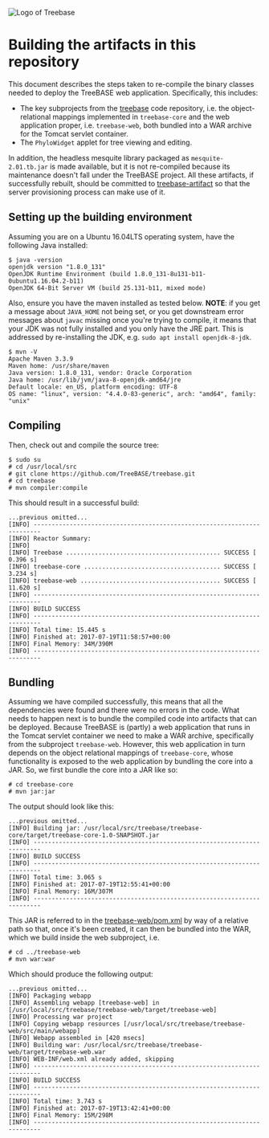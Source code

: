 ![Logo of Treebase](https://treebase.org/treebase-web/images/TreeBASE.png)

Building the artifacts in this repository
=========================================

This document describes the steps taken to re-compile the binary classes needed to deploy the 
TreeBASE web application. Specifically, this includes:

- The key subprojects from the [treebase](https://github.com/TreeBASE/treebase) code repository, 
  i.e. the object-relational mappings implemented in `treebase-core` and the web application proper, 
  i.e. `treebase-web`, both bundled into a WAR archive for the Tomcat servlet container.
- The `PhyloWidget` applet for tree viewing and editing.

In addition, the headless mesquite library packaged as `mesquite-2.01.tb.jar` is made available, 
but it is not re-compiled because its maintenance doesn't fall under the TreeBASE project. All 
these artifacts, if successfully rebuilt, should be committed to 
[treebase-artifact](https://github.com/naturalis/treebase-artifact) so that the server provisioning
process can make use of it.

Setting up the building environment
-----------------------------------

Assuming you are on a Ubuntu 16.04LTS operating system, have the following Java installed:

    $ java -version
    openjdk version "1.8.0_131"
    OpenJDK Runtime Environment (build 1.8.0_131-8u131-b11-0ubuntu1.16.04.2-b11)
    OpenJDK 64-Bit Server VM (build 25.131-b11, mixed mode)

Also, ensure you have the maven installed as tested below. **NOTE**: if you get a message about 
`JAVA_HOME` not being set, or you get downstream error messages about `javac` missing once you're 
trying to compile, it means that your JDK was not fully installed and you only have the JRE part.
This is addressed by re-installing the JDK, e.g. `sudo apt install openjdk-8-jdk`.

    $ mvn -V
    Apache Maven 3.3.9
    Maven home: /usr/share/maven
    Java version: 1.8.0_131, vendor: Oracle Corporation
    Java home: /usr/lib/jvm/java-8-openjdk-amd64/jre
    Default locale: en_US, platform encoding: UTF-8
    OS name: "linux", version: "4.4.0-83-generic", arch: "amd64", family: "unix"

Compiling
---------

Then, check out and compile the source tree:

    $ sudo su
    # cd /usr/local/src
    # git clone https://github.com/TreeBASE/treebase.git
    # cd treebase
    # mvn compiler:compile

This should result in a successful build:

    ...previous omitted...
    [INFO] ------------------------------------------------------------------------
    [INFO] Reactor Summary:
    [INFO] 
    [INFO] Treebase ........................................... SUCCESS [  0.396 s]
    [INFO] treebase-core ...................................... SUCCESS [  3.234 s]
    [INFO] treebase-web ....................................... SUCCESS [ 11.620 s]
    [INFO] ------------------------------------------------------------------------
    [INFO] BUILD SUCCESS
    [INFO] ------------------------------------------------------------------------
    [INFO] Total time: 15.445 s
    [INFO] Finished at: 2017-07-19T11:58:57+00:00
    [INFO] Final Memory: 34M/390M
    [INFO] ------------------------------------------------------------------------

Bundling
--------

Assuming we have compiled successfully, this means that all the dependencies were found
and there were no errors in the code. What needs to happen next is to bundle the compiled
code into artifacts that can be deployed. Because TreeBASE is (partly) a web application that 
runs in the Tomcat servlet container we need to make a WAR archive, specifically from the
subproject `treebase-web`. However, this web application in turn depends on the object 
relational mappings of `treebase-core`, whose functionality is exposed to the web application
by bundling the core into a JAR. So, we first bundle the core into a JAR like so:

    # cd treebase-core
    # mvn jar:jar

The output should look like this:

    ...previous omitted...
    [INFO] Building jar: /usr/local/src/treebase/treebase-core/target/treebase-core-1.0-SNAPSHOT.jar
    [INFO] ------------------------------------------------------------------------
    [INFO] BUILD SUCCESS
    [INFO] ------------------------------------------------------------------------
    [INFO] Total time: 3.065 s
    [INFO] Finished at: 2017-07-19T12:55:41+00:00
    [INFO] Final Memory: 16M/307M
    [INFO] ------------------------------------------------------------------------

This JAR is referred to in the [treebase-web/pom.xml](treebase-web/pom.xml) by way of a 
relative path so that, once it's been created, it can then be bundled into the WAR, which
we build inside the web subproject, i.e.

    # cd ../treebase-web
    # mvn war:war

Which should produce the following output:

    ...previous omitted...
    [INFO] Packaging webapp
    [INFO] Assembling webapp [treebase-web] in [/usr/local/src/treebase/treebase-web/target/treebase-web]
    [INFO] Processing war project
    [INFO] Copying webapp resources [/usr/local/src/treebase/treebase-web/src/main/webapp]
    [INFO] Webapp assembled in [420 msecs]
    [INFO] Building war: /usr/local/src/treebase/treebase-web/target/treebase-web.war
    [INFO] WEB-INF/web.xml already added, skipping
    [INFO] ------------------------------------------------------------------------
    [INFO] BUILD SUCCESS
    [INFO] ------------------------------------------------------------------------
    [INFO] Total time: 3.743 s
    [INFO] Finished at: 2017-07-19T13:42:41+00:00
    [INFO] Final Memory: 15M/298M
    [INFO] ------------------------------------------------------------------------
